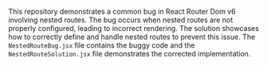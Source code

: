 This repository demonstrates a common bug in React Router Dom v6 involving nested routes. The bug occurs when nested routes are not properly configured, leading to incorrect rendering. The solution showcases how to correctly define and handle nested routes to prevent this issue. The `NestedRouteBug.jsx` file contains the buggy code and the `NestedRouteSolution.jsx` file demonstrates the corrected implementation.